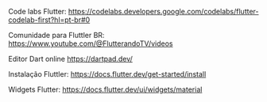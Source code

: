 Code labs Flutter:
https://codelabs.developers.google.com/codelabs/flutter-codelab-first?hl=pt-br#0


Comunidade para Fluttler BR:
https://www.youtube.com/@FlutterandoTV/videos


Editor Dart online
https://dartpad.dev/


Instalação Fluttler:
https://docs.flutter.dev/get-started/install

Widgets Flutter:
https://docs.flutter.dev/ui/widgets/material
